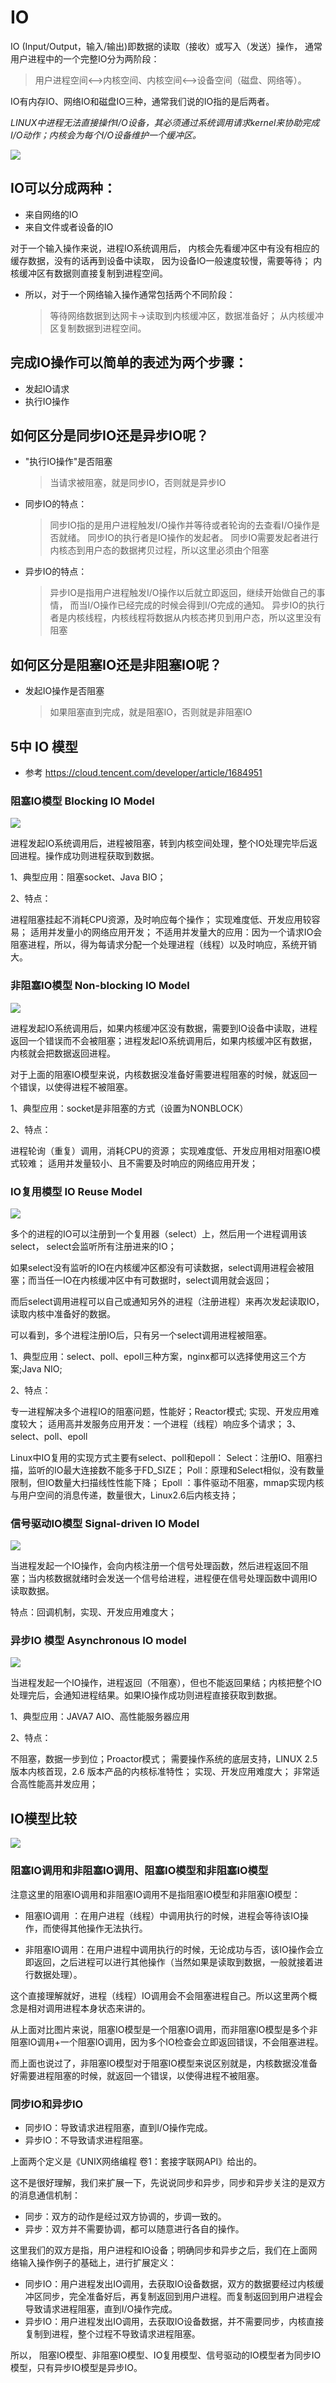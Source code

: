 
# IO
IO (Input/Output，输入/输出)即数据的读取（接收）或写入（发送）操作，
通常用户进程中的一个完整IO分为两阶段：
> 用户进程空间<-->内核空间、内核空间<-->设备空间（磁盘、网络等）。

IO有内存IO、网络IO和磁盘IO三种，通常我们说的IO指的是后两者。

*LINUX中进程无法直接操作I/O设备，其必须通过系统调用请求kernel来协助完成I/O动作；内核会为每个I/O设备维护一个缓冲区。*

![](./resources/IOModel/IO_definition.png)

## IO可以分成两种：
- 来自网络的IO
- 来自文件或者设备的IO

对于一个输入操作来说，进程IO系统调用后，
内核会先看缓冲区中有没有相应的缓存数据，没有的话再到设备中读取，
因为设备IO一般速度较慢，需要等待；
内核缓冲区有数据则直接复制到进程空间。

- 所以，对于一个网络输入操作通常包括两个不同阶段：
    > 等待网络数据到达网卡→读取到内核缓冲区，数据准备好；
    > 从内核缓冲区复制数据到进程空间。

## 完成IO操作可以简单的表述为两个步骤：
- 发起IO请求
- 执行IO操作

## 如何区分是同步IO还是异步IO呢？
- "执行IO操作"是否阻塞
    > 当请求被阻塞，就是同步IO，否则就是异步IO

-  同步IO的特点：
    > 同步IO指的是用户进程触发I/O操作并等待或者轮询的去查看I/O操作是否就绪。
    > 同步IO的执行者是IO操作的发起者。
    > 同步IO需要发起者进行内核态到用户态的数据拷贝过程，所以这里必须由个阻塞

- 异步IO的特点：
    > 异步IO是指用户进程触发I/O操作以后就立即返回，继续开始做自己的事情，
    > 而当I/O操作已经完成的时候会得到I/O完成的通知。
    > 异步IO的执行者是内核线程，内核线程将数据从内核态拷贝到用户态，所以这里没有阻塞
## 如何区分是阻塞IO还是非阻塞IO呢？
- 发起IO操作是否阻塞
    > 如果阻塞直到完成，就是阻塞IO，否则就是非阻塞IO

## 5中 IO 模型
- 参考 https://cloud.tencent.com/developer/article/1684951

### 阻塞IO模型 Blocking IO Model

![](./resources/IOModel/BlockingIOModel.png)

进程发起IO系统调用后，进程被阻塞，转到内核空间处理，整个IO处理完毕后返回进程。操作成功则进程获取到数据。

1、典型应用：阻塞socket、Java BIO；

2、特点：

进程阻塞挂起不消耗CPU资源，及时响应每个操作；
实现难度低、开发应用较容易；
适用并发量小的网络应用开发；
不适用并发量大的应用：因为一个请求IO会阻塞进程，所以，得为每请求分配一个处理进程（线程）以及时响应，系统开销大。

### 非阻塞IO模型 Non-blocking IO Model

![](./resources/IOModel/Non-BlockingIOModel.png)

进程发起IO系统调用后，如果内核缓冲区没有数据，需要到IO设备中读取，进程返回一个错误而不会被阻塞；进程发起IO系统调用后，如果内核缓冲区有数据，内核就会把数据返回进程。

对于上面的阻塞IO模型来说，内核数据没准备好需要进程阻塞的时候，就返回一个错误，以使得进程不被阻塞。

1、典型应用：socket是非阻塞的方式（设置为NONBLOCK）

2、特点：

进程轮询（重复）调用，消耗CPU的资源；
实现难度低、开发应用相对阻塞IO模式较难；
适用并发量较小、且不需要及时响应的网络应用开发；

### IO复用模型 IO Reuse Model

![](./resources/IOModel/IOReuseModel.png)

多个的进程的IO可以注册到一个复用器（select）上，然后用一个进程调用该select， select会监听所有注册进来的IO；

如果select没有监听的IO在内核缓冲区都没有可读数据，select调用进程会被阻塞；而当任一IO在内核缓冲区中有可数据时，select调用就会返回；

而后select调用进程可以自己或通知另外的进程（注册进程）来再次发起读取IO，读取内核中准备好的数据。

可以看到，多个进程注册IO后，只有另一个select调用进程被阻塞。

1、典型应用：select、poll、epoll三种方案，nginx都可以选择使用这三个方案;Java NIO;

2、特点：

专一进程解决多个进程IO的阻塞问题，性能好；Reactor模式;
实现、开发应用难度较大；
适用高并发服务应用开发：一个进程（线程）响应多个请求；
3、select、poll、epoll

Linux中IO复用的实现方式主要有select、poll和epoll：
Select：注册IO、阻塞扫描，监听的IO最大连接数不能多于FD_SIZE；
Poll：原理和Select相似，没有数量限制，但IO数量大扫描线性性能下降；
Epoll ：事件驱动不阻塞，mmap实现内核与用户空间的消息传递，数量很大，Linux2.6后内核支持；

### 信号驱动IO模型 Signal-driven IO Model

![](./resources/IOModel/Signal-drivenIOModel.png)

当进程发起一个IO操作，会向内核注册一个信号处理函数，然后进程返回不阻塞；当内核数据就绪时会发送一个信号给进程，进程便在信号处理函数中调用IO读取数据。

特点：回调机制，实现、开发应用难度大； 

### 异步IO 模型 Asynchronous IO model

![](./resources/IOModel/AsyncIOModel.png)

当进程发起一个IO操作，进程返回（不阻塞），但也不能返回果结；内核把整个IO处理完后，会通知进程结果。如果IO操作成功则进程直接获取到数据。

1、典型应用：JAVA7 AIO、高性能服务器应用

2、特点：

不阻塞，数据一步到位；Proactor模式；
需要操作系统的底层支持，LINUX 2.5 版本内核首现，2.6 版本产品的内核标准特性；
实现、开发应用难度大；
非常适合高性能高并发应用；

## IO模型比较

![](./resources/IOModel/IOModelComparison.png)

### 阻塞IO调用和非阻塞IO调用、阻塞IO模型和非阻塞IO模型
注意这里的阻塞IO调用和非阻塞IO调用不是指阻塞IO模型和非阻塞IO模型：
- 阻塞IO调用 ：在用户进程（线程）中调用执行的时候，进程会等待该IO操作，而使得其他操作无法执行。

- 非阻塞IO调用：在用户进程中调用执行的时候，无论成功与否，该IO操作会立即返回，之后进程可以进行其他操作（当然如果是读取到数据，一般就接着进行数据处理）。

这个直接理解就好，进程（线程）IO调用会不会阻塞进程自己。所以这里两个概念是相对调用进程本身状态来讲的。

从上面对比图片来说，阻塞IO模型是一个阻塞IO调用，而非阻塞IO模型是多个非阻塞IO调用+一个阻塞IO调用，因为多个IO检查会立即返回错误，不会阻塞进程。

而上面也说过了，非阻塞IO模型对于阻塞IO模型来说区别就是，内核数据没准备好需要进程阻塞的时候，就返回一个错误，以使得进程不被阻塞。

### 同步IO和异步IO
- 同步IO：导致请求进程阻塞，直到I/O操作完成。
- 异步IO：不导致请求进程阻塞。

上面两个定义是《UNIX网络编程 卷1：套接字联网API》给出的。

这不是很好理解，我们来扩展一下，先说说同步和异步，同步和异步关注的是双方的消息通信机制：
- 同步：双方的动作是经过双方协调的，步调一致的。
- 异步：双方并不需要协调，都可以随意进行各自的操作。

这里我们的双方是指，用户进程和IO设备；明确同步和异步之后，我们在上面网络输入操作例子的基础上，进行扩展定义：
- 同步IO：用户进程发出IO调用，去获取IO设备数据，双方的数据要经过内核缓冲区同步，完全准备好后，再复制返回到用户进程。而复制返回到用户进程会导致请求进程阻塞，直到I/O操作完成。
- 异步IO：用户进程发出IO调用，去获取IO设备数据，并不需要同步，内核直接复制到进程，整个过程不导致请求进程阻塞。

所以， 阻塞IO模型、非阻塞IO模型、IO复用模型、信号驱动的IO模型者为同步IO模型，只有异步IO模型是异步IO。
